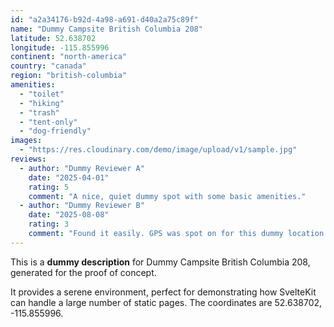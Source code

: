 ```yaml
---
id: "a2a34176-b92d-4a98-a691-d40a2a75c89f"
name: "Dummy Campsite British Columbia 208"
latitude: 52.638702
longitude: -115.855996
continent: "north-america"
country: "canada"
region: "british-columbia"
amenities:
  - "toilet"
  - "hiking"
  - "trash"
  - "tent-only"
  - "dog-friendly"
images:
  - "https://res.cloudinary.com/demo/image/upload/v1/sample.jpg"
reviews:
  - author: "Dummy Reviewer A"
    date: "2025-04-01"
    rating: 5
    comment: "A nice, quiet dummy spot with some basic amenities."
  - author: "Dummy Reviewer B"
    date: "2025-08-08"
    rating: 3
    comment: "Found it easily. GPS was spot on for this dummy location."
---
```


This is a **dummy description** for Dummy Campsite British Columbia 208, generated for the proof of concept.

It provides a serene environment, perfect for demonstrating how SvelteKit can handle a large number of static pages. The coordinates are 52.638702, -115.855996.
